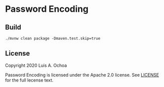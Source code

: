 # Password Encoding

## Build

    ./mvnw clean package -Dmaven.test.skip=true

## License

Copyright 2020 Luis A. Ochoa

Password Encoding is licensed under the Apache 2.0 license.
See [LICENSE](LICENSE) for the full lecense text.
